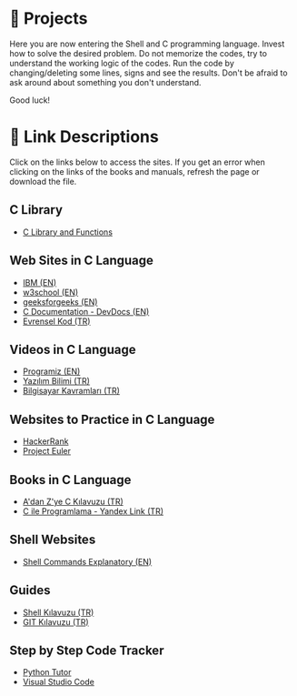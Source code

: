 # :pencil: Projects

Here you are now entering the Shell and C programming language. Invest how to solve the desired problem. Do not memorize the codes, try to understand the working logic of the codes. Run the code by changing/deleting some lines, signs and see the results. Don't be afraid to ask around about something you don't understand.

Good luck!

# :link: Link Descriptions

Click on the links below to access the sites. If you get an error when clicking on the links of the books and manuals, refresh the page or download the file.

## C Library

* [C Library and Functions](http://www.ckutuphanesi.com/)

## Web Sites in C Language

* [IBM (EN)](https://www.ibm.com/docs/en/ibm-mq/9.0?topic=mqi-c-programming)
* [w3school (EN)](https://www.w3schools.com/c/index.php)
* [geeksforgeeks (EN)](https://www.geeksforgeeks.org/c-programming-language/)
* [C Documentation - DevDocs (EN)](https://devdocs.io/c/)
* [Evrensel Kod (TR)](https://www.evrenselkod.com/c-programlama-dersleri/)

## Videos in C Language

* [Programiz (EN)](https://www.youtube.com/watch?v=KnvbUiSxvbM&list=PL98qAXLA6aftD9ZlnjpLhdQAOFI8xIB6e)
* [Yazılım Bilimi (TR)](https://www.youtube.com/watch?v=naWZ2xVuF30&list=PLIHume2cwmHdFsJRo5oYG7yQ4NyUx43ql)
* [Bilgisayar Kavramları (TR)](https://www.youtube.com/playlist?list=PLh9ECzBB8tJNzJqD64MAS0SK5IeNCKCzY)

## Websites to Practice in C Language

* [HackerRank](https://www.hackerrank.com)
* [Project Euler](https://projecteuler.net/archives)

## Books in C Language

* [A&#39;dan Z&#39;ye C Kılavuzu (TR)](https://github.com/nisaunnu/guides/blob/main/A'dan%20Z'ye%20C%20K%C4%B1lavuzu%20-%20Kaan%20Aslan.pdf)
* [C ile Programlama - Yandex Link (TR)](https://disk.yandex.com.tr/i/2IFF8HRcE0IE2g)

## Shell Websites

* [Shell Commands Explanatory (EN)](https://explainshell.com/)

## Guides

* [Shell Kılavuzu (TR)](https://github.com/nisaunnu/guides/blob/main/Shell%20K%C4%B1lavuzu.pdf)
* [GIT Kılavuzu (TR)](https://github.com/nisaunnu/guides/blob/main/GIT.pdf)

## Step by Step Code Tracker

* [Python Tutor](https://pythontutor.com/c.html#mode=edit)
* [Visual Studio Code](https://code.visualstudio.com/download)

